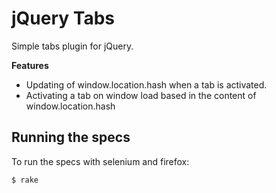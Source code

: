 # jQuery Tabs
Simple tabs plugin for jQuery.

**Features**

* Updating of window.location.hash when a tab is activated.
* Activating a tab on window load based in the content of window.location.hash

## Running the specs
To run the specs with selenium and firefox:

```bash
$ rake
```
